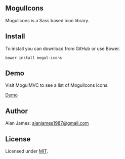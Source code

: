 MogulIcons
---

MogulIcons is a Sass based icon library.

Install
----
To install you can download from GitHub or use Bower.

`bower install mogul-icons`

Demo
---

Visit MogulMVC to see a list of MogulIcons icons.

[Demo](http://mogulmvc.com/css/icons/)

Author
---
Alan James: [alanjames1987@gmail.com](mailto:alanjames1987@gmail.com)

License
---
Licensed under [MIT](http://mogulmvc.com/general/license).
